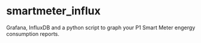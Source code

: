 # smartmeter_influx
Grafana, InfluxDB and a python script to graph your P1 Smart Meter engergy consumption reports.
